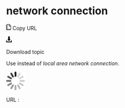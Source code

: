 # network connection

![Copy URL](media/network-connection/Copy.png)
Copy URL

![Download](media/network-connection/Download.png)

Download topic

Use instead of *local area network connection*.

![In progress](media/network-connection/activity-large.gif)

URL :
